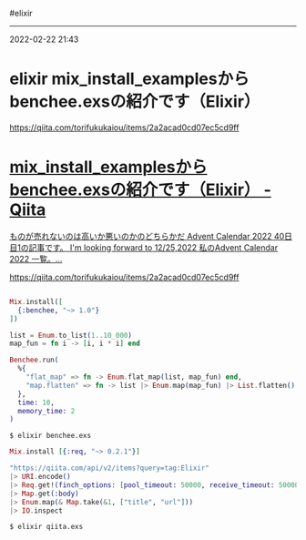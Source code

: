 #elixir 

---
2022-02-22  21:43

# elixir  mix_install_examplesからbenchee.exsの紹介です（Elixir）

https://qiita.com/torifukukaiou/items/2a2acad0cd07ec5cd9ff
<div class="rich-link-card-container"><a class="rich-link-card" href="https://qiita.com/torifukukaiou/items/2a2acad0cd07ec5cd9ff" target="_blank">
	<div class="rich-link-image-container">
		<div class="rich-link-image" style="background-image: url('https://qiita-user-contents.imgix.net/https%3A%2F%2Fcdn.qiita.com%2Fassets%2Fpublic%2Farticle-ogp-background-9f5428127621718a910c8b63951390ad.png?ixlib=rb-4.0.0&w=1200&mark64=aHR0cHM6Ly9xaWl0YS11c2VyLWNvbnRlbnRzLmltZ2l4Lm5ldC9-dGV4dD9peGxpYj1yYi00LjAuMCZ3PTkxNiZ0eHQ9bWl4X2luc3RhbGxfZXhhbXBsZXMlRTMlODElOEIlRTMlODIlODliZW5jaGVlLmV4cyVFMyU4MSVBRSVFNyVCNCVCOSVFNCVCQiU4QiVFMyU4MSVBNyVFMyU4MSU5OSVFRiVCQyU4OEVsaXhpciVFRiVCQyU4OSZ0eHQtY29sb3I9JTIzMjEyMTIxJnR4dC1mb250PUhpcmFnaW5vJTIwU2FucyUyMFc2JnR4dC1zaXplPTU2JnR4dC1jbGlwPWVsbGlwc2lzJnR4dC1hbGlnbj1sZWZ0JTJDdG9wJnM9Yzc0OWU5ZDNiYTk3Yzc2MDg1YzlmZWE2NmUyMjYzNjc&mark-x=142&mark-y=112&blend64=aHR0cHM6Ly9xaWl0YS11c2VyLWNvbnRlbnRzLmltZ2l4Lm5ldC9-dGV4dD9peGxpYj1yYi00LjAuMCZ3PTYxNiZ0eHQ9JTQwdG9yaWZ1a3VrYWlvdSZ0eHQtY29sb3I9JTIzMjEyMTIxJnR4dC1mb250PUhpcmFnaW5vJTIwU2FucyUyMFc2JnR4dC1zaXplPTM2JnR4dC1hbGlnbj1sZWZ0JTJDdG9wJnM9MjEyNDg5ZjlhMjgyYWI5MzQwYzgxZTU2MTczMjViOTY&blend-x=142&blend-y=491&blend-mode=normal&s=009cadbccf222849002a9e31468da00b')">
	</div>
	</div>
	<div class="rich-link-card-text">
		<h1 class="rich-link-card-title">mix_install_examplesからbenchee.exsの紹介です（Elixir） - Qiita</h1>
		<p class="rich-link-card-description">
		ものが売れないのは高いか悪いのかのどちらかだ Advent Calendar 2022 40日目1の記事です。 I'm looking forward to 12/25,2022  私のAdvent Calendar 2022 一覧。...
		</p>
		<p class="rich-link-href">
		https://qiita.com/torifukukaiou/items/2a2acad0cd07ec5cd9ff
		</p>
	</div>
</a></div>


```elixir:benchee.exs

Mix.install([
  {:benchee, "~> 1.0"}
])

list = Enum.to_list(1..10_000)
map_fun = fn i -> [i, i * i] end

Benchee.run(
  %{
    "flat_map" => fn -> Enum.flat_map(list, map_fun) end,
    "map.flatten" => fn -> list |> Enum.map(map_fun) |> List.flatten() end
  },
  time: 10,
  memory_time: 2
)
```


```shell
$ elixir benchee.exs
```

```elixir:qiita.exs
Mix.install [{:req, "~> 0.2.1"}]

"https://qiita.com/api/v2/items?query=tag:Elixir"
|> URI.encode()
|> Req.get!(finch_options: [pool_timeout: 50000, receive_timeout: 50000])
|> Map.get(:body)
|> Enum.map(& Map.take(&1, ["title", "url"]))
|> IO.inspect
```

```shell
$ elixir qiita.exs

```

